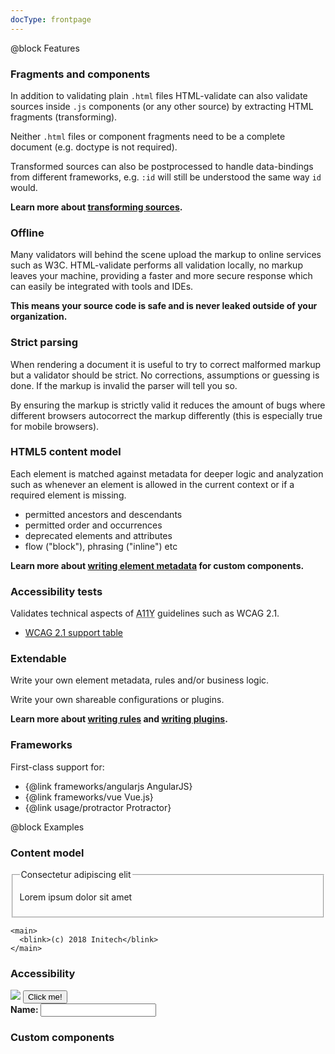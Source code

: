 ```yaml
---
docType: frontpage
---
```


@block Features

### Fragments and components

In addition to validating plain `.html` files HTML-validate can also validate
sources inside `.js` components (or any other source) by extracting HTML
fragments (transforming).

Neither `.html` files or component fragments need to be a complete document
(e.g. doctype is not required).

Transformed sources can also be postprocessed to handle data-bindings from
different frameworks, e.g. `:id` will still be understood the same way `id`
would.

**Learn more about [transforming sources](usage/transformers.html).**

### Offline

Many validators will behind the scene upload the markup to online services such
as W3C. HTML-validate performs all validation locally, no markup leaves your
machine, providing a faster and more secure response which can easily be
integrated with tools and IDEs.

**This means your source code is safe and is never leaked outside of your
organization.**

### Strict parsing

When rendering a document it is useful to try to correct malformed markup but a
validator should be strict. No corrections, assumptions or guessing is done. If
the markup is invalid the parser will tell you so.

By ensuring the markup is strictly valid it reduces the amount of bugs where
different browsers autocorrect the markup differently (this is especially true
for mobile browsers).

### HTML5 content model

Each element is matched against metadata for deeper logic and analyzation such
as whenever an element is allowed in the current context or if a required
element is missing.

- permitted ancestors and descendants
- permitted order and occurrences
- deprecated elements and attributes
- flow ("block"), phrasing ("inline") etc

**Learn more about [writing element metadata](usage/elements.html) for custom
components.**

### Accessibility tests

Validates technical aspects of <abbr title="accessibility">A11Y</abbr>
guidelines such as WCAG 2.1.

- [WCAG 2.1 support table](wcag.html)

### Extendable

Write your own element metadata, rules and/or business logic.

Write your own shareable configurations or plugins.

**Learn more about [writing rules](dev/writing-rules.html) and [writing
plugins](dev/writing-plugins.html).**

### Frameworks

First-class support for:

- {@link frameworks/angularjs AngularJS}
- {@link frameworks/vue Vue.js}
- {@link usage/protractor Protractor}

@block Examples

### Content model

<validate name="frontpage-contentmodel">
  <footer>
    <fieldset>
      <p>Lorem ipsum dolor sit amet</p>
      <legend>Consectetur adipiscing elit</legend>
    </fieldset>

    <main>
      <blink>(c) 2018 Initech</blink>
    </main>

  </footer>
</validate>

### Accessibility

<validate name="frontpage-a17y" rules="wcag/h37 element-required-attributes input-missing-label">
  <img src="logo.png">
  <button onclick="myFunction();">Click me!</button>

  <div class="field-wrapper">
    <strong>Name: </strong>
    <input type="text" name="name">
  </div>
</validate>

### Custom components

<validate name="frontpage-components" elements="frontpage.json">
  <my-inline>
    <my-block></my-block>
    <my-deprecated></my-deprecated>
  </my-inline>
</validate>
